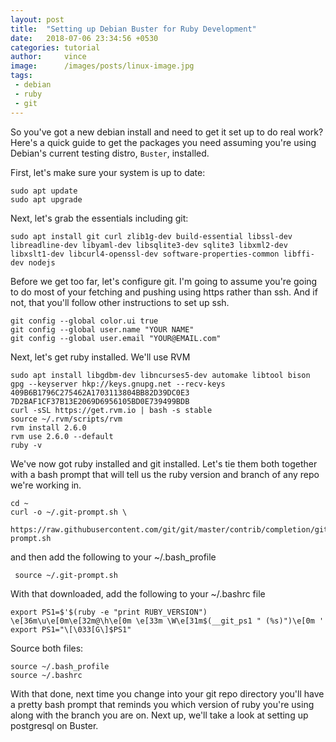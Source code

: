 ```yaml
---
layout: post
title:  "Setting up Debian Buster for Ruby Development"
date:   2018-07-06 23:34:56 +0530
categories: tutorial
author:     vince
image:      /images/posts/linux-image.jpg
tags:
 - debian
 - ruby
 - git
---
```


So you've got a new debian install and need to get it set up to do real work? Here's a quick guide to get the packages you need assuming you're using Debian's current testing distro, `Buster`, installed.

First, let's make sure your system is up to date:

```
sudo apt update
sudo apt upgrade
```

Next, let's grab the essentials including git:

```
sudo apt install git curl zlib1g-dev build-essential libssl-dev libreadline-dev libyaml-dev libsqlite3-dev sqlite3 libxml2-dev libxslt1-dev libcurl4-openssl-dev software-properties-common libffi-dev nodejs
```

Before we get too far, let's configure git. I'm going to assume you're going to do most of your fetching and pushing using https rather than ssh. And if not, that you'll follow other instructions to set up ssh.

```
git config --global color.ui true
git config --global user.name "YOUR NAME"
git config --global user.email "YOUR@EMAIL.com"
```

Next, let's get ruby installed. We'll use RVM

```
sudo apt install libgdbm-dev libncurses5-dev automake libtool bison
gpg --keyserver hkp://keys.gnupg.net --recv-keys 409B6B1796C275462A1703113804BB82D39DC0E3 7D2BAF1CF37B13E2069D6956105BD0E739499BDB
curl -sSL https://get.rvm.io | bash -s stable
source ~/.rvm/scripts/rvm
rvm install 2.6.0
rvm use 2.6.0 --default
ruby -v
```

We've now got ruby installed and git installed. Let's tie them both together with a bash prompt that will tell us the ruby version and branch of any repo we're working in.

```
cd ~
curl -o ~/.git-prompt.sh \
  https://raw.githubusercontent.com/git/git/master/contrib/completion/git-prompt.sh
```

and then add the following to your ~/.bash_profile

     source ~/.git-prompt.sh

With that downloaded, add the following to your ~/.bashrc file

    export PS1=$'$(ruby -e "print RUBY_VERSION") \e[36m\u\e[0m\e[32m@\h\e[0m \e[33m \W\e[31m$(__git_ps1 " (%s)")\e[0m '
    export PS1="\[\033[G\]$PS1"

Source both files:

```
source ~/.bash_profile
source ~/.bashrc
```

With that done, next time you change into your git repo directory you'll have a pretty bash prompt that reminds you which version of ruby you're using along with the branch you are on. Next up, we'll take a look at setting up postgresql on Buster.
